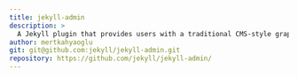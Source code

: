 ```yaml
---
title: jekyll-admin
description: >
  A Jekyll plugin that provides users with a traditional CMS-style graphical interface to author content and administer Jekyll sites. [https://jekyll.github.io/jekyll-admin/](https://jekyll.github.io/jekyll-admin/)
author: mertkahyaoglu
git: git@github.com:jekyll/jekyll-admin.git
repository: https://github.com/jekyll/jekyll-admin/
---
```


